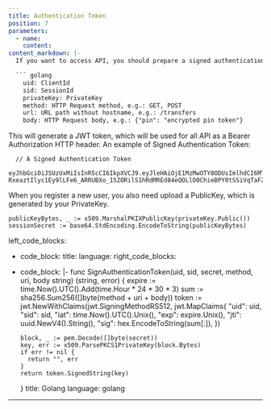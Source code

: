 ```yaml
---
title: Authentication Token
position: 7
parameters:
  - name:
    content:
content_markdown: |-
  If you want to access API, you should prepare a signed authentication token, which contains all of following informations. Privatekey is generated using RSA PKCS#1 v1.5. Document from Golang: [https://golang.org/pkg/crypto/rsa/](https://golang.org/pkg/crypto/rsa/).

  ``` golang
    uid: ClientId
    sid: SessionId
    privateKey: PrivateKey
    method: HTTP Request method, e.g.: GET, POST
    url: URL path without hostname, e.g.: /transfers
    body: HTTP Request body, e.g.: {"pin": "encrypted pin token"}
  ```

  This will generate a JWT token, which will be used for all API as a Bearer Authorization HTTP header. An example of Signed Authentication Token:

  ```golang
    // A Signed Authentication Token
    eyJhbGciOiJSUzUxMiIsInR5cCI6IkpXVCJ9.eyJleHAiOjE1MzMwOTY0ODUsImlhdCI6MTUyNTMyMDQ4NSwianRpIjoiMjU5NGFkNTctOWRhZC00MjRmLTg1OTUtYjE0NzI3ZTI0ZTYxIiwic2lkIjoiYzA5Y2YzMTMtN2RlZC00MjVkLWFkM2YtYTFjZTRjZmQ1ZTVlIiwic2lnIjoiODVkZDIzOGE5ODM0NzE3ZGMxM2QzODQ0ZjYzYTFmZWUxM2Q4MmQyZTZjMmVlNDRlYWM3Yzc5MGY1ZGIyNWY4OCIsInVpZCI6Ijg5ZTBiZGVlLWMzNTUtNDdmMi05NDVhLWJlNDhiZTg3NTYwNiJ9.PYg6Cx5grs0flJe862R3VLEWKyTZPcXOGYF9RouztgR_mi3kleIzJt4vCwUZI9F7QrHBFMtTc3_wG_ymnnjsmnm0pBdoON4I-RxeaztIlyc1Ey9lLFe6_ARRUBXo_15ZORilS1hRdMREd84eQOLlO0ChieBPY0tSSiVqTaFZt3Q
  ```
  When you register a new user, you also need upload a PublicKey, which is generated by your PrivateKey.

  ```golang
  publicKeyBytes, _ := x509.MarshalPKIXPublicKey(privateKey.Public())
  sessionSecret := base64.StdEncoding.EncodeToString(publicKeyBytes)
  ```

left_code_blocks:
  - code_block:
    title:
    language:
right_code_blocks:
  - code_block: |-
      func SignAuthenticationToken(uid, sid, secret, method, uri, body string) (string, error) {
        expire := time.Now().UTC().Add(time.Hour * 24 * 30 * 3)
        sum := sha256.Sum256([]byte(method + uri + body))
        token := jwt.NewWithClaims(jwt.SigningMethodRS512, jwt.MapClaims{
          "uid": uid,
          "sid": sid,
          "iat": time.Now().UTC().Unix(),
          "exp": expire.Unix(),
          "jti": uuid.NewV4().String(),
          "sig": hex.EncodeToString(sum[:]),
        })

        block, _ := pem.Decode([]byte(secret))
        key, err := x509.ParsePKCS1PrivateKey(block.Bytes)
        if err != nil {
          return "", err
        }
        return token.SignedString(key)
      }
    title: Golang
    language: golang
---
```

